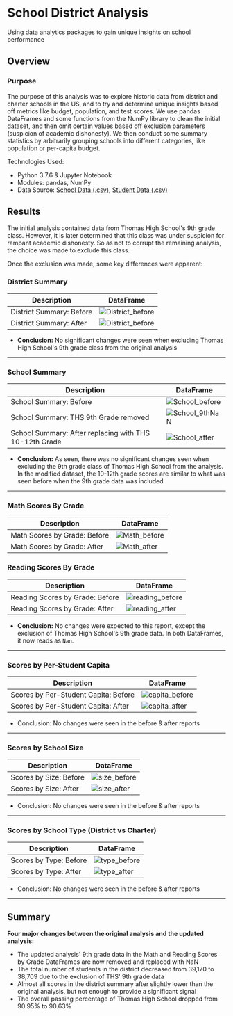 # School District Analysis
Using data analytics packages to gain unique insights on school performance

## Overview

### Purpose

The purpose of this analysis was to explore historic data from district and charter schools in the US, and to try and determine unique insights based off metrics like budget, population, and test scores. We use pandas DataFrames and some functions from the NumPy library to clean the initial dataset, and then omit certain values based off exclusion parameters (suspicion of academic dishonesty). We then conduct some summary statistics by arbitrarily grouping schools into different categories, like population or per-capita budget.

Technologies Used:

* Python 3.7.6 & Jupyter Notebook
* Modules: pandas, NumPy
* Data Source: [School Data (.csv)](Resources/schools_complete.csv "School Data (.csv)"), [Student Data (.csv)](Resources/students_complete.csv "Student Data (.csv)")

## Results

The initial analysis contained data from Thomas High School's 9th grade class. However, it is later determined that this class was under suspicion for rampant academic dishonesty. So as not to corrupt the remaining analysis, the choice was made to exclude this class.

Once the exclusion was made, some key differences were apparent:

### District Summary

| Description              | DataFrame                                                  |
|--------------------------|------------------------------------------------------------|
| District Summary: Before | ![District_before](Resources/district_analysis_before.png) |
| District Summary: After  | ![District_before](Resources/district_analysis_after.png)  |

- **Conclusion:** No significant changes were seen when excluding Thomas High School's 9th grade class from the original analysis
--------------------------------------
### School Summary

| Description                                            | DataFrame                                              |
|--------------------------------------------------------|--------------------------------------------------------|
| School Summary: Before                                 | ![School_before](Resources/school_analysis_before.png) |
| School Summary: THS 9th Grade removed                  | ![School_9thNaN](Resources/school_analysis_9thNaN.png) |
| School Summary: After replacing with THS 10-12th Grade | ![School_after](Resources/school_analysis_after.png)   |

- **Conclusion:** As seen, there was no significant changes seen when excluding the 9th grade class of Thomas High School from the analysis. In the modified dataset, the 10-12th grade scores are similar to what was seen before when the 9th grade data was included
--------------------------------------

### Math Scores By Grade

| Description                  | DataFrame                                              |
|------------------------------|--------------------------------------------------------|
| Math Scores by Grade: Before | ![Math_before](Resources/math_scores_grade_before.png) |
| Math Scores by Grade: After  | ![Math_after](Resources/math_scores_grade_after.png)   |

### Reading Scores By Grade

| Description                     | DataFrame                                                    |
|---------------------------------|--------------------------------------------------------------|
| Reading Scores by Grade: Before | ![reading_before](Resources/reading_scores_grade_before.png) |
| Reading Scores by Grade: After  | ![reading_after](Resources/reading_scores_grade_after.png)   |

- **Conclusion:** No changes were expected to this report, except the exclusion of Thomas High School's 9th grade data. In both DataFrames, it now reads as `Nan`.
--------------------------------------

### Scores by Per-Student Capita

| Description                          | DataFrame                                                 |
|--------------------------------------|-----------------------------------------------------------|
| Scores by Per-Student Capita: Before | ![capita_before](Resources/scores_by_spending_before.png) |
| Scores by Per-Student Capita: After  | ![capita_after](Resources/scores_by_spending_after.png)   |

- Conclusion: No changes were seen in the before & after reports
--------------------------------------
### Scores by School Size

| Description            | DataFrame                                           |
|------------------------|-----------------------------------------------------|
| Scores by Size: Before | ![size_before](Resources/scores_by_size_before.png) |
| Scores by Size: After  | ![size_after](Resources/scores_by_size_after.png)   |

- Conclusion: No changes were seen in the before & after reports
--------------------------------------
### Scores by School Type (District vs Charter)

| Description            | DataFrame                                           |
|------------------------|-----------------------------------------------------|
| Scores by Type: Before | ![type_before](Resources/scores_by_type_before.png) |
| Scores by Type: After  | ![type_after](Resources/scores_by_type_after.png)   |

- Conclusion: No changes were seen in the before & after reports 
--------------------------------------

## Summary

**Four major changes between the original analysis and the updated analysis:**

- The updated analysis' 9th grade data in the Math and Reading Scores by Grade DataFrames are now removed and replaced with NaN
- The total number of students in the district decreased from 39,170 to 38,709 due to the exclusion of THS' 9th grade data
- Almost all scores in the district summary after slightly lower than the original analysis, but not enough to provide a significant signal
- The overall passing percentage of Thomas High School dropped from 90.95%  to 90.63%



